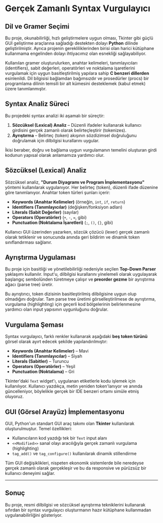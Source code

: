 # Gerçek Zamanlı Syntax Vurgulayıcı

## Dil ve Gramer Seçimi 

Bu proje, okunabilirliği, hızlı geliştirmelere uygun olması, Tkinter gibi güçlü GUI geliştirme araçlarına sağladığı destekten dolayı **Python** dilinde geliştirilmiştir. Ayrıca projenin gerekliliklerinden birisi olan harici kütüphane kullanmama engelinden dolayı ihtiyacımız olan esnekliği sağlayabiliyor.

Kullanılan gramer oluşturulurken, anahtar kelimeleri, tanımlayıcıları (identifiers), sabit değerleri, operatörleri ve noktalama işaretlerini vurgulamak için uygun basitleştirilmiş yapılara sahip **C benzeri dillerden** esinlenildi. Dil bilgisisi bağlamdan bağımsızdır ve prosedürler (procs) bir programlama dilinin temsili bir alt kümesini desteklemek (kabul etmek) üzere tanımlanmıştır. 

## Syntax Analiz Süreci

Bu projedeki syntax analizi iki aşamalı bir süreçtir:
1. **Sözcüksel (Lexical) Analiz** – Düzenli ifadeler kullanarak kullanıcı girdisini gerçek zamanlı olarak belirteçleştirir (tokenizes).
2. **Ayrıştırma** – Belirteç (token) akışının sözdizimsel doğruluğunu doğrulamak için dilbilgisi kurallarını uygular.

İkisi beraber, doğru ve bağlama uygun vurgulamanın temelini oluşturan girdi kodunun yapısal olarak anlamamıza yardımcı olur.

## Sözcüksel (Lexical) Analiz

Sözcüksel analiz, **"Durum Diyagramı ve Program İmplementasyonu"** yöntemi kullanılarak uygulanıyor. Her belirteç (token), düzenli ifade düzenine göre tanımlanıyor. Anahtar token türleri şunları içerir:
- **Keywords (Anahtar Kelimeler)** (örneğin, `int`, `if`, `return`)
- **Identifiers (Tanımlayıcılar)** (değişken/fonksiyon adları)
- **Literals (Sabit Değerler)** (sayılar)
- **Operators (Operatörler)** (`+`, `-`, `=`, gibi)
- **Punctuation (Noktalama İşaretleri)** (`;`, `()`, `{}`, gibi)

Kullanıcı GUI üzerinden yazarken, sözcük çözücü (lexer) gerçek zamanlı olarak tetiklenir ve sonucunda anında geri bildirim ve dinamik token sınıflandırması sağlanır. 

## Ayrıştırma Uygulaması

Bu proje için basitliği ve yönetilebilirliği nedeniyle seçilen **Top-Down Parser** yaklaşımı kullanılır. Input'u, dilbilgisi kurallarını yinelemeli olarak uygulayarak başlangıç sembolünden türetmeye çalışır ve **preorder gezme** bir ayrıştırma ağacı (parse tree) üretir.

Bu ayrıştırıcı, token dizisinin basitleştirilmiş dilbilgisine uygun olup olmadığını doğrular. Tam parse tree üretimi görselleştirilmese de ayrıştırma, vurgulama (highlighting) için geçerli kod bölgelerinin belirlenmesine yardımcı olan input yapısının uygunluğunu doğrular.

## Vurgulama Şeması

Syntax vurgulayıcı, farklı renkler kullanarak aşağıdaki **beş token türünü** görsel olarak ayırt edecek şekilde yapılandırılmıştır:

- **Keywords (Anahtar Kelimeler)** – Mavi
- **Identifiers (Tanımlayıcılar)** – Siyah
- **Literals (Sabitler)** – Turuncu
- **Operators (Operatörler)** – Yeşil
- **Punctuation (Noktalama)** – Gri

Tkinter'daki `Text` widget'ı, uygulanan etiketlerle kodu işlemek için kullanılıyor. Kullanıcı yazdıkça, metin yeniden token'lanıyor ve anında güncelleniyor, böylelikle gerçek bir IDE benzeri ortamı simüle etmiş oluyoruz.

## GUI (Görsel Arayüz) İmplementasyonu

GUI, Python'un standart GUI araç takımı olan **Tkinter** kullanılarak oluşturulmuştur. Temel özellikleri:
- Kullanıcıların kod yazdığı tek bir `Text` input alanı
- `<<Modified>>` sanal olayı aracılığıyla gerçek zamanlı vurgulama (highlighting)
- `tag_add()` ve `tag_configure()` kullanılarak dinamik stillendirme

Tüm GUI değişiklikleri, nispeten ekonomik sistemlerde bile neredeyse gerçek zamanlı olarak gerçekleşir ve bu da responsive ve pürüzsüz bir kullanıcı deneyimi sağlar.

---

## Sonuç

Bu proje, resmi dilbilgisi ve sözcüksel ayrıştırma tekniklerini kullanarak sıfırdan bir syntax vurgulayıcı oluşturmanın hazır kütüphane kullanmadan uygulanabilirliğini gösteriyor. 